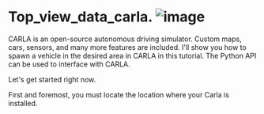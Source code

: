 # Top_view_data_carla. ![image](https://user-images.githubusercontent.com/70905483/171434923-1d8a8a62-d2c9-4670-9ca6-2b5a8c2adb9e.png)



CARLA is an open-source autonomous driving simulator. Custom maps, cars, sensors, and many more features are included. I'll show you how to spawn a vehicle in the desired area in CARLA in this tutorial. The Python API can be used to interface with CARLA.

Let's get started right now.

First and foremost, you must locate the location where your Carla is installed.
